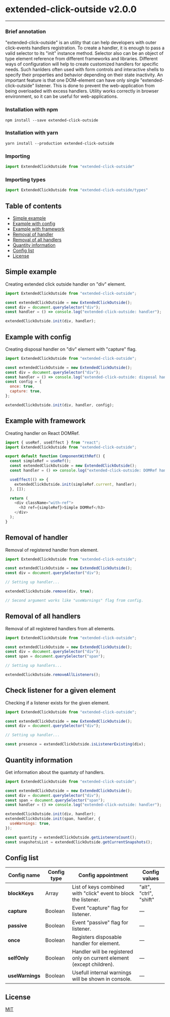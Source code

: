# extended-click-outside v2.0.0

***

### Brief annotation

"extended-click-outside" is an utility that can help developers with outer click-events handlers registration. To create a handler, it is enough to pass a valid selector to its "init" instance method. Selector also can be an object of type element reference from different frameworks and libraries. Different ways of configuration will help to create customized handlers for specific needs. Such hanlders often used with form controls and interactive shells to specify their properties and behavior depending on their state inactivity. 
An important feature is that one DOM-element can have only single "extended-click-outside" listener. This is done to prevent the web-application from being overloaded with excess handlers. Utility works correctly in browser environment, so it can be useful for web-applications.

### Installation with npm

``npm install --save extended-click-outside``

### Installation with yarn

``yarn install --production extended-click-outside``

### Importing

```js
import ExtendedClickOutside from "extended-click-outside"
```

### Importing types

```js
import ExtendedClickOutside from "extended-click-outside/types"
```

## Table of contents
* [Simple example](#simple-example)
* [Example with config](#example-with-config)
* [Example with framework](#example-with-framework)
* [Removal of handler](#removal-of-handler)
* [Removal of all handlers](#removal-of-all-handlers)
* [Quantity information](#quantity-information)
* [Config list](#config-list)
* [License](#license)

## Simple example

Creating extended click outside handler on "div" element.

```js
import ExtendedClickOutside from "extended-click-outside";

const extendedClickOutside = new ExtendedClickOutside();
const div = document.querySelector("div");
const handler = () => console.log("extended-click-outside: handler");

extendedClickOutside.init(div, handler);
```

## Example with config

Creating disposal handler on "div" element with "capture" flag.

```js
import ExtendedClickOutside from "extended-click-outside";

const extendedClickOutside = new ExtendedClickOutside();
const div = document.querySelector("div");
const handler = () => console.log("extended-click-outside: disposal handler");
const config = {
  once: true,
  capture: true,
};

extendedClickOutside.init(div, handler, config);
```

## Example with framework

Creating handler on React DOMRef.

```js
import { useRef, useEffect } from "react";
import ExtendedClickOutside from "extended-click-outside";

export default function ComponentWithRef() {
  const simpleRef = useRef();
  const extendedClickOutside = new ExtendedClickOutside();
  const handler = () => console.log("extended-click-outside: DOMRef handler");

  useEffect(() => {
    extendedClickOutside.init(simpleRef.current, handler);
  }, []);

  return (
    <div className="with-ref">
      <h3 ref={simpleRef}>Simple DOMRef</h3>
    </div>
  );
}
```

## Removal of handler

Removal of registered handler from element.

```js
import ExtendedClickOutside from "extended-click-outside";

const extendedClickOutside = new ExtendedClickOutside();
const div = document.querySelector("div");

// Setting up handler...

extendedClickOutside.remove(div, true);

// Second argument works like "useWarnings" flag from config.
```

## Removal of all handlers

Removal of all registered handlers from all elements.

```js
import ExtendedClickOutside from "extended-click-outside";

const extendedClickOutside = new ExtendedClickOutside();
const div = document.querySelector("div");
const span = document.querySelector("span");

// Setting up handlers...

extendedClickOutside.removeAllListeners();
```

## Check listener for a given element

Checking if a listener exists for the given element.


```js
import ExtendedClickOutside from "extended-click-outside";

const extendedClickOutside = new ExtendedClickOutside();
const div = document.querySelector("div");

// Setting up handler...

const presence = extendedClickOutside.isListenerExisting(div);
```

## Quantity information

Get information about the quantuty of handlers.

```js
import ExtendedClickOutside from "extended-click-outside";

const extendedClickOutside = new ExtendedClickOutside();
const div = document.querySelector("div");
const span = document.querySelector("span");
const handler = () => console.log("extended-click-outside: handler");

extendedClickOutside.init(div, handler);
extendedClickOutside.init(span, handler, {
  useWarnings: true,
});

const quantity = extendedClickOutside.getListenersCount();
const snapshotsList = extendedClickOutside.getCurrentSnapshots();
```

## Config list
Config name | Config type | Config appointment | Config values
------------|-------------|--------------------|--------------
**blockKeys**|Array|List of keys combined with "click" event to block the listener.|"alt", "ctrl", "shift"|
**capture**|Boolean|Event "capture" flag for listener.|&mdash;|
**passive**|Boolean|Event "passive" flag for listener.|&mdash;|
**once**|Boolean|Registers disposable handler for element.|&mdash;|
**selfOnly**|Boolean|Handler will be registered only on current element (except children).|&mdash;|
**useWarnings**|Boolean|Usefull internal warnings will be shown in console.|&mdash;|

## License

[MIT](LICENSE)